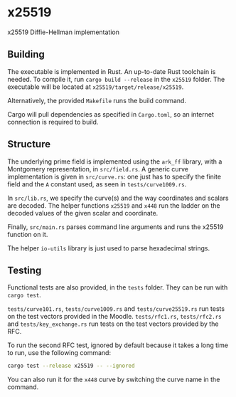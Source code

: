 # x25519

x25519 Diffie-Hellman implementation

## Building

The executable is implemented in Rust. An up-to-date Rust toolchain is needed. To compile it, run `cargo build --release` in the `x25519` folder. The executable will be located at `x25519/target/release/x25519`.

Alternatively, the provided `Makefile` runs the build command.

Cargo will pull dependencies as specified in `Cargo.toml`, so an internet connection is required to build.

## Structure

The underlying prime field is implemented using the `ark_ff` library, with a Montgomery representation, in `src/field.rs`. A generic curve implementation is given in `src/curve.rs`: one just has to specify the finite field and the `A` constant used, as seen in `tests/curve1009.rs`.

In `src/lib.rs`, we specify the curve(s) and the way coordinates and scalars are decoded. The helper functions `x25519` and `x448` run the ladder on the decoded values of the given scalar and coordinate.

Finally, `src/main.rs` parses command line arguments and runs the x25519 function on it.

The helper `io-utils` library is just used to parse hexadecimal strings.

## Testing

Functional tests are also provided, in the `tests` folder. They can be run with `cargo test`.

`tests/curve101.rs`, `tests/curve1009.rs` and `tests/curve25519.rs` run tests on the test vectors provided in the Moodle.
`tests/rfc1.rs`, `tests/rfc2.rs` and `tests/key_exchange.rs` run tests on the test vectors provided by the RFC.

To run the second RFC test, ignored by default because it takes a long time to run, use the following command:

```sh
cargo test --release x25519 -- --ignored
```

You can also run it for the `x448` curve by switching the curve name in the command.
